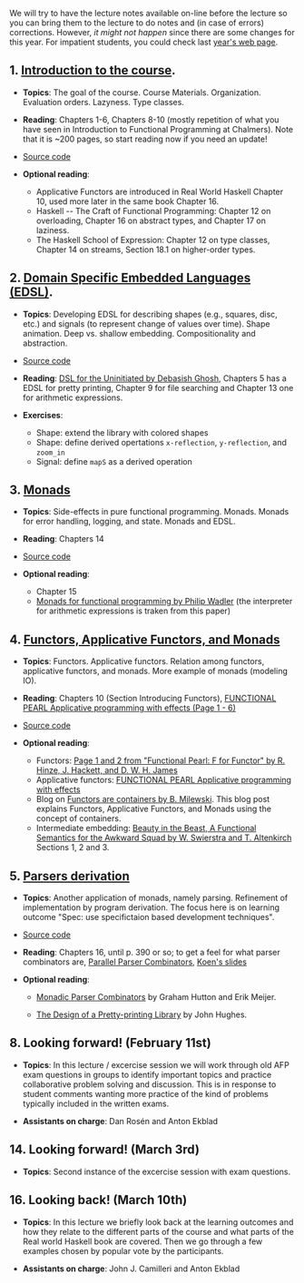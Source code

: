 We will try to have the lecture notes available on-line before the lecture so
you can bring them to the lecture to do notes and (in case of errors)
corrections. However, *it might not happen* since there are some changes for
this year. For impatient students, you could check last [year's web
page](http://www.cse.chalmers.se/edu/year/2015/course/TDA342/).

## 1. [Introduction to the course](./lecture1.html).

* **Topics**: The goal of the course. Course Materials. Organization. Evaluation
  orders. Lazyness. Type classes.

* **Reading**: Chapters 1-6, Chapters 8-10 (mostly
repetition of what you have seen in Introduction to Functional Programming at
Chalmers). Note that it is ~200 pages, so start reading now if you need an
update!

* [Source code](https://bitbucket.org/russo/afp-code/src/1f5af2807b33b925059be1380ffe7e1049fbb9cb/L1/?at=master)

* **Optional reading**:
  - Applicative Functors are introduced in Real World Haskell Chapter 10, used
    more later in the same book Chapter 16.
  - Haskell -- The Craft of Functional Programming: Chapter 12 on overloading, Chapter 16 on
    abstract types, and Chapter 17 on laziness.
  - The Haskell School of Expression: Chapter 12 on type classes, Chapter 14 on
    streams, Section 18.1 on higher-order types.

## 2. [Domain Specific Embedded Languages (EDSL)](./lecture2.html).

* **Topics**: Developing EDSL for describing shapes (e.g., squares, disc, etc.)
    and signals (to represent change of values over time). Shape animation. Deep
    vs. shallow embedding. Compositionality and abstraction.

* [Source code](https://bitbucket.org/russo/afp-code/src/1f5af2807b33b925059be1380ffe7e1049fbb9cb/L2/?at=master)

* **Reading**: [DSL for the Uninitiated by Debasish
    Ghosh](http://cacm.acm.org/magazines/2011/7/109910-dsl-for-the-uninitiated/fulltext),
    Chapters 5 has a EDSL for pretty printing, Chapter 9 for file searching and
    Chapter 13 one for arithmetic expressions.

* **Exercises**:
  - Shape: extend the library with colored shapes
  - Shape: define derived opertations `x-reflection`, `y-reflection`, and `zoom_in`
  - Signal: define `mapS` as a derived operation

## 3. [Monads](./lecture3.html)

* **Topics**: Side-effects in pure functional programming. Monads. Monads for
    error handling, logging, and state. Monads and EDSL.

* **Reading**: Chapters 14

* [Source
  code](https://bitbucket.org/russo/afp-code/src/a581a6b1208c6ab826276bd26ad95f90e1819865/L3/Interpr.hs?at=master&fileviewer=file-view-default)

* **Optional reading**:
  - Chapter 15
  - [Monads for functional programming by Philip
     Wadler](http://homepages.inf.ed.ac.uk/wadler/papers/marktoberdorf/baastad.pdf)
     (the interpreter for arithmetic expressions is traken from this paper)

## 4. [Functors, Applicative Functors, and Monads](./lecture4.html)

* **Topics**: Functors. Applicative functors. Relation among functors,
    applicative functors, and monads. More example of monads (modeling IO).

* **Reading**: Chapters 10 (Section Introducing Functors), [FUNCTIONAL PEARL
    Applicative programming with effects (Page 1 -
    6)](http://strictlypositive.org/IdiomLite.pdf)

* [Source
  code](https://bitbucket.org/russo/afp-code/src/c5e03aa3cd3074246e8a698c5f70041d9ddd92b1/L4/?at=master)

* **Optional reading**:
  - Functors: [Page 1 and 2 from "Functional Pearl: F for Functor" by R. Hinze,
     J. Hackett, and D. W. H. James](http://www.cs.ox.ac.uk/people/daniel.james/functor/functor.pdf)
  - Applicative functors: [FUNCTIONAL PEARL Applicative programming with
  effects](http://strictlypositive.org/IdiomLite.pdf)
  - Blog on [Functors are containers by
    B. Milewski](http://bartoszmilewski.com/2014/01/14/functors-are-containers/). This
    blog post explains Functors, Applicative Functors, and Monads using the
    concept of containers.
  - Intermediate embedding: [Beauty in the Beast, A Functional Semantics for
    the Awkward Squad by W. Swierstra and
    T. Altenkirch](http://www.cs.nott.ac.uk/~psztxa/publ/beast.pdf) Sections 1, 2
    and 3.

## 5. [Parsers derivation](./lecture5.html)

* **Topics**: Another application of monads, namely parsing. Refinement of
    implementation by program derivation. The focus here is on learning outcome
    "Spec: use specifictaion based development techniques".

* [Source
  code](https://bitbucket.org/russo/afp-code/src/b5a911ca5deb0cfc6c4c438f3204b9d731ab5428/L5/?at=master)

* **Reading**: Chapters 16, until p. 390 or so; to get a feel for what parser
    combinators are, [Parallel Parser
    Combinators](http://www.cse.chalmers.se/edu/year/2015/course/TDA342/Papers/parser-claessen.pdf),
    [Koen's slides](http://www.cse.chalmers.se/edu/year/2015/course/TDA342/lectures/lecture4/lecture4.pdf)

* **Optional reading**:

  - [Monadic Parser
    Combinators](http://www.cse.chalmers.se/edu/year/2015/course/TDA342/Papers/parser-hutton.ps)
    by Graham Hutton and Erik Meijer.

  - [The Design of a Pretty-printing
     Library](http://www.cse.chalmers.se/edu/year/2015/course/TDA342/Papers/pretty-hughes.ps)
     by John Hughes.


## 8. Looking forward! (February 11st)

* **Topics**: In this lecture / excercise session we will work through old AFP
    exam questions in groups to identify important topics and practice
    collaborative problem solving and discussion. This is in response to student
    comments wanting more practice of the kind of problems typically included in
    the written exams.

* **Assistants on charge**: Dan Rosén and Anton Ekblad

## 14. Looking forward! (March 3rd)

* **Topics**: Second instance of the excercise session with exam questions.

## 16. Looking back! (March 10th)

* **Topics**: In this lecture we briefly look back at the learning outcomes and
    how they relate to the different parts of the course and what parts of the
    Real world Haskell book are covered. Then we go through a few examples
    chosen by popular vote by the participants.

* **Assistants on charge**: John J. Camilleri and Anton Ekblad
